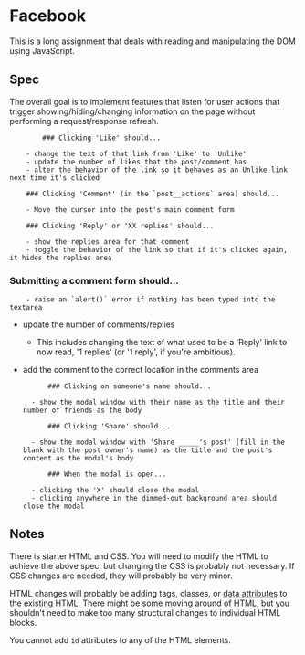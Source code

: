 # Facebook

This is a long assignment that deals with reading and manipulating the DOM using JavaScript.

## Spec

The overall goal is to implement features that listen for user actions that trigger showing/hiding/changing information on the page without performing a request/response refresh.

			### Clicking 'Like' should...

		- change the text of that link from 'Like' to 'Unlike'
		- update the number of likes that the post/comment has
		- alter the behavior of the link so it behaves as an Unlike link next time it's clicked

		### Clicking 'Comment' (in the `post__actions` area) should...

		- Move the cursor into the post's main comment form

		### Clicking 'Reply' or 'XX replies' should...

		- show the replies area for that comment
		- toggle the behavior of the link so that if it's clicked again, it hides the replies area

### Submitting a comment form should...

		- raise an `alert()` error if nothing has been typed into the textarea
- update the number of comments/replies
    - This includes changing the text of what used to be a 'Reply' link to now read, '1 replies' (or '1 reply', if you're ambitious).
- add the comment to the correct location in the comments area

			### Clicking on someone's name should...

		- show the modal window with their name as the title and their number of friends as the body

			### Clicking 'Share' should...

		- show the modal window with 'Share _____'s post' (fill in the blank with the post owner's name) as the title and the post's content as the modal's body

			### When the modal is open...

		- clicking the 'X' should close the modal
		- clicking anywhere in the dimmed-out background area should close the modal

## Notes

There is starter HTML and CSS. You will need to modify the HTML to achieve the above spec, but changing the CSS is probably not necessary. If CSS changes are needed, they will probably be very minor.

HTML changes will probably be adding tags, classes, or [data attributes](https://developer.mozilla.org/en-US/docs/Learn/HTML/Howto/Use_data_attributes) to the existing HTML. There might be some moving around of HTML, but you shouldn't need to make too many structural changes to individual HTML blocks.

You cannot add `id` attributes to any of the HTML elements.